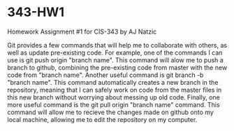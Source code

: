 # 343-HW1
Homework Assignment #1 for CIS-343 by AJ Natzic

Git provides a few commands that will help me to collaborate with others, as well as update pre-existing code. For example, one of the commands I can use is git push origin "branch name". This command will alow me to push a branch to github, combining the pre-existing code from master with the new code from "branch name". Another useful command is  git branch -b "branch name". This command automatically creates a new branch in the repository, meaning that I can safely work on code from the master files in this new branch without worrying about messing up old code. Finally, one more useful command is the git pull origin "branch name" command. This command will allow me to recieve the changes made on github onto my local machine, allowing me to edit the repository on my computer. 
